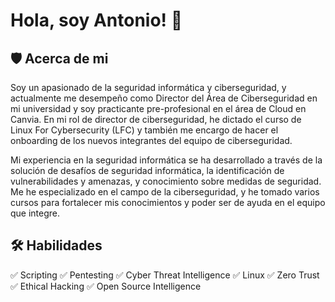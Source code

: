 
# Hola, soy Antonio! 👋

## 🛡️ Acerca de mi
Soy un apasionado de la seguridad informática y ciberseguridad, y actualmente me desempeño como Director del Área de Ciberseguridad en mi universidad y soy practicante pre-profesional en el área de Cloud en Canvia. En mi rol de director de ciberseguridad, he dictado el curso de Linux For Cybersecurity (LFC) y también me encargo de hacer el onboarding de los nuevos integrantes del equipo de ciberseguridad.

Mi experiencia en la seguridad informática se ha desarrollado a través de la solución de desafíos de seguridad informática, la identificación de vulnerabilidades y amenazas, y conocimiento sobre medidas de seguridad. Me he especializado en el campo de la ciberseguridad, y he tomado varios cursos para fortalecer mis conocimientos y poder ser de ayuda en el equipo que integre.


## 🛠 Habilidades

✅ Scripting
✅ Pentesting
✅ Cyber Threat Intelligence
✅ Linux
✅ Zero Trust
✅ Ethical Hacking
✅ Open Source Intelligence
